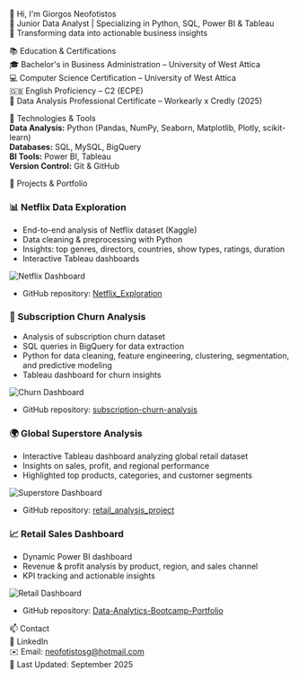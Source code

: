 👋 Hi, I'm Giorgos Neofotistos  
🎯 Junior Data Analyst | Specializing in Python, SQL, Power BI & Tableau  
🚀 Transforming data into actionable business insights  

📚 Education & Certifications  
🎓 Bachelor's in Business Administration – University of West Attica  
💻 Computer Science Certification – University of West Attica  
🇬🇧 English Proficiency – C2 (ECPE)  
🧠 Data Analysis Professional Certificate – Workearly x Credly (2025)  

🔧 Technologies & Tools  
**Data Analysis:** Python (Pandas, NumPy, Seaborn, Matplotlib, Plotly, scikit-learn)  
**Databases:** SQL, MySQL, BigQuery  
**BI Tools:** Power BI, Tableau  
**Version Control:** Git & GitHub  

📂 Projects & Portfolio  

### 📊 Netflix Data Exploration
- End-to-end analysis of Netflix dataset (Kaggle)  
- Data cleaning & preprocessing with Python  
- Insights: top genres, directors, countries, show types, ratings, duration  
- Interactive Tableau dashboards  

![Netflix Dashboard](path/to/netflix_dashboard_screenshot.png)  

- GitHub repository: [Netflix_Exploration](https://github.com/GiorgosNeofotistos/Netflix_Exploration)  

### 🐍 Subscription Churn Analysis
- Analysis of subscription churn dataset  
- SQL queries in BigQuery for data extraction  
- Python for data cleaning, feature engineering, clustering, segmentation, and predictive modeling  
- Tableau dashboard for churn insights  

![Churn Dashboard](path/to/churn_dashboard_screenshot.png)  

- GitHub repository: [subscription-churn-analysis](https://github.com/GiorgosNeofotistos/subscription-churn-analysis)  

### 🌍 Global Superstore Analysis
- Interactive Tableau dashboard analyzing global retail dataset  
- Insights on sales, profit, and regional performance  
- Highlighted top products, categories, and customer segments  

![Superstore Dashboard](path/to/superstore_dashboard_screenshot.png)  

- GitHub repository: [retail_analysis_project](https://github.com/GiorgosNeofotistos/retail_analysis_project)  

### 📈 Retail Sales Dashboard
- Dynamic Power BI dashboard  
- Revenue & profit analysis by product, region, and sales channel  
- KPI tracking and actionable insights  

![Retail Dashboard](path/to/retail_dashboard_screenshot.png)  

- GitHub repository: [Data-Analytics-Bootcamp-Portfolio](https://github.com/GiorgosNeofotistos/Data-Analytics-Bootcamp-Portfolio)  

📫 Contact  
🔗 LinkedIn  
✉️ Email: neofotistosg@hotmail.com  
📅 Last Updated: September 2025

